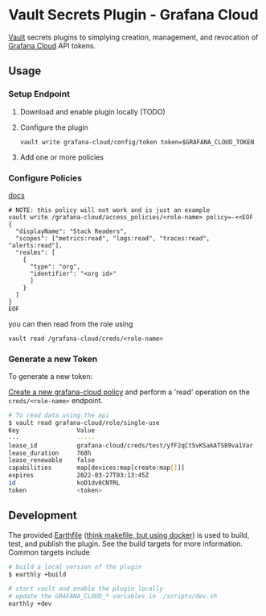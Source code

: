 # Vault Secrets Plugin - Grafana Cloud

[Vault][vault] secrets plugins to simplying creation, management, and
revocation of [Grafana Cloud](https://grafana.com/docs/grafana-cloud/developer-resources/api-reference/cloud-api) API tokens.

## Usage

### Setup Endpoint

1. Download and enable plugin locally (TODO)

2. Configure the plugin

   ```
   vault write grafana-cloud/config/token token=$GRAFANA_CLOUD_TOKEN 
   ```

3. Add one or more policies

### Configure Policies
[docs](https://grafana.com/docs/grafana-cloud/developer-resources/api-reference/cloud-api/#create-an-access-policy)

```
# NOTE: this policy will not work and is just an example
vault write /grafana-cloud/access_policies/<role-name> policy=-<<EOF
{
  "displayName": "Stack Readers",
  "scopes": ["metrics:read", "logs:read", "traces:read", "alerts:read"],
  "realms": [
    {
      "type": "org",
      "identifier": "<org id>"
      ]
    }
  ]
}
EOF
```

you can then read from the role using

```
vault read /grafana-cloud/creds/<role-name>
```

### Generate a new Token

To generate a new token:

[Create a new grafana-cloud policy](#configure-policies) and perform a 'read' operation on the `creds/<role-name>` endpoint.

```bash
# To read data using the api
$ vault read grafana-cloud/role/single-use
Key                Value
---                -----
lease_id           grafana-cloud/creds/test/yfF2qCtSvKSakATS89va1Var
lease_duration     768h
lease_renewable    false
capabilities       map[devices:map[create:map[]]]
expires            2022-03-27T03:13:45Z
id                 koD1dv6CNTRL
token              <token>
```

## Development

The provided [Earthfile] ([think makefile, but using
docker](https://earthly.dev)) is used to build, test, and publish the plugin.
See the build targets for more information. Common targets include

```bash
# build a local version of the plugin
$ earthly +build

# start vault and enable the plugin locally
# update the GRAFANA_CLOUD_* variables in ./scripts/dev.sh
earthly +dev
```

[vault]: https://www.vaultproject.io/
[earthfile]: ./Earthfile
